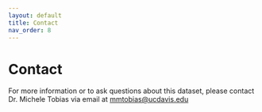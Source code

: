 ```yaml
---
layout: default
title: Contact
nav_order: 8
---
```


# Contact
For more information or to ask questions about this dataset, please contact Dr. Michele Tobias via email at mmtobias@ucdavis.edu
